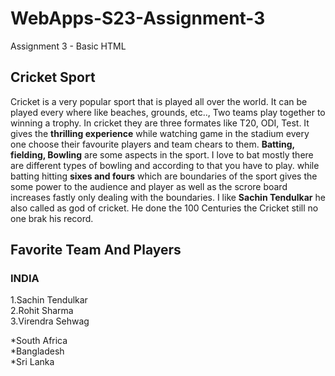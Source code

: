 # WebApps-S23-Assignment-3
Assignment 3 - Basic HTML
## Cricket Sport
Cricket is a very popular sport that is played all over the world. It can be played every where like beaches, grounds, etc.., Two teams play together to winning a trophy. In cricket they are three formates like T20, ODI, Test. It gives the **thrilling experience** while watching game in the stadium every one choose their favourite players and team chears to them. **Batting, fielding, Bowling** are some aspects in the sport. I love to bat mostly there are different types of bowling and according to that you have to play. while batting hitting **sixes and fours** which are boundaries of the sport gives the some power to the audience and player as well as the scrore board increases fastly only dealing with the boundaries. I like **Sachin Tendulkar** he also called as god of cricket. He done the 100 Centuries the Cricket still no one brak his record.
## Favorite Team And Players
 ### INDIA
 1.Sachin Tendulkar <br>
 2.Rohit Sharma <br>
 3.Virendra Sehwag <br>

 *South Africa <br>
 *Bangladesh <br>
 *Sri Lanka <br>